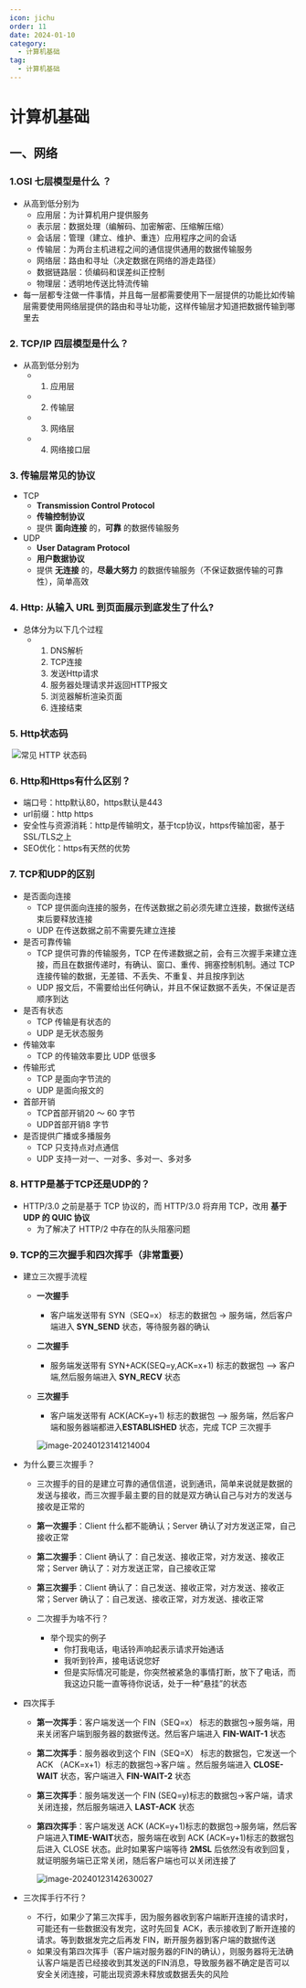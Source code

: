 ```yaml
---
icon: jichu
order: 11
date: 2024-01-10
category:
  - 计算机基础
tag:
  - 计算机基础
---
```


# 计算机基础

## 一、网络

### 1.OSI 七层模型是什么 ？

- 从高到低分别为
  - 应用层：为计算机用户提供服务
  - 表示层：数据处理（编解码、加密解密、压缩解压缩）
  - 会话层：管理（建立、维护、重连）应用程序之间的会话
  - 传输层：为两台主机进程之间的通信提供通用的数据传输服务
  - 网络层：路由和寻址（决定数据在网络的游走路径）
  - 数据链路层：侦编码和误差纠正控制
  - 物理层：透明地传送比特流传输
- 每一层都专注做一件事情，并且每一层都需要使用下一层提供的功能比如传输层需要使用网络层提供的路由和寻址功能，这样传输层才知道把数据传输到哪里去



### 2. TCP/IP 四层模型是什么？

- 从高到低分别为
  - 1. 应用层
  - 2. 传输层
  - 3. 网络层
  - 4. 网络接口层

### 3. 传输层常见的协议

- TCP
  - **Transmission Control Protocol**
  - **传输控制协议**
  - 提供 **面向连接** 的，**可靠** 的数据传输服务
- UDP
  - **User Datagram Protocol**
  - **用户数据协议**
  - 提供 **无连接** 的，**尽最大努力** 的数据传输服务（不保证数据传输的可靠性），简单高效

### 4. Http: 从输入 URL 到页面展示到底发生了什么?

- 总体分为以下几个过程
  - 1. DNS解析
    2. TCP连接
    3. 发送Http请求
    4. 服务器处理请求并返回HTTP报文
    5. 浏览器解析渲染页面
    6. 连接结束

### 5. Http状态码

​		![常见 HTTP 状态码](computerBase.assets/http-status-code.png)

### 6. Http和Https有什么区别？

- 端口号：http默认80，https默认是443
- url前缀：http  https
- 安全性与资源消耗：http是传输明文，基于tcp协议，https传输加密，基于SSL/TLS之上
- SEO优化：https有天然的优势



### 7. TCP和UDP的区别

- 是否面向连接
  - TCP 提供面向连接的服务，在传送数据之前必须先建立连接，数据传送结束后要释放连接
  - UDP 在传送数据之前不需要先建立连接
- 是否可靠传输
  - TCP 提供可靠的传输服务，TCP 在传递数据之前，会有三次握手来建立连接，而且在数据传递时，有确认、窗口、重传、拥塞控制机制。通过 TCP 连接传输的数据，无差错、不丢失、不重复、并且按序到达
  - UDP 报文后，不需要给出任何确认，并且不保证数据不丢失，不保证是否顺序到达
- 是否有状态
  - TCP 传输是有状态的
  - UDP 是无状态服务
- 传输效率
  -  TCP 的传输效率要比 UDP 低很多
- 传输形式
  - TCP 是面向字节流的
  - UDP 是面向报文的
- 首部开销
  - TCP首部开销20 ～ 60 字节
  - UDP首部开销8 字节
- 是否提供广播或多播服务
  - TCP 只支持点对点通信
  - UDP 支持一对一、一对多、多对一、多对多



### 8. HTTP是基于TCP还是UDP的？

- HTTP/3.0 之前是基于 TCP 协议的，而 HTTP/3.0 将弃用 TCP，改用 **基于 UDP 的 QUIC 协议**
  - 为了解决了 HTTP/2 中存在的队头阻塞问题



### 9. TCP的三次握手和四次挥手（非常重要）

- 建立三次握手流程

  - **一次握手**

    - 客户端发送带有 SYN（SEQ=x） 标志的数据包 -> 服务端，然后客户端进入 **SYN_SEND** 状态，等待服务器的确认

  - **二次握手**

    - 服务端发送带有 SYN+ACK(SEQ=y,ACK=x+1) 标志的数据包 –> 客户端,然后服务端进入 **SYN_RECV** 状态

  - **三次握手**

    - 客户端发送带有 ACK(ACK=y+1) 标志的数据包 –> 服务端，然后客户端和服务器端都进入**ESTABLISHED** 状态，完成 TCP 三次握手

    ![image-20240123141214004](computerBase.assets/image-20240123141214004.png)

- 为什么要三次握手？

  - 三次握手的目的是建立可靠的通信信道，说到通讯，简单来说就是数据的发送与接收，而三次握手最主要的目的就是双方确认自己与对方的发送与接收是正常的

  - **第一次握手**：Client 什么都不能确认；Server 确认了对方发送正常，自己接收正常

  - **第二次握手**：Client 确认了：自己发送、接收正常，对方发送、接收正常；Server 确认了：对方发送正常，自己接收正常

  - **第三次握手**：Client 确认了：自己发送、接收正常，对方发送、接收正常；Server 确认了：自己发送、接收正常，对方发送、接收正常

  - 二次握手为啥不行？

    - 举个现实的例子
      - 你打我电话，电话铃声响起表示请求开始通话
      - 我听到铃声，接电话说您好
      - 但是实际情况可能是，你突然被紧急的事情打断，放下了电话，而我这边只能一直等待你说话，处于一种“悬挂”的状态

    

- 四次挥手

  - **第一次挥手**：客户端发送一个 FIN（SEQ=x） 标志的数据包->服务端，用来关闭客户端到服务器的数据传送。然后客户端进入 **FIN-WAIT-1** 状态

  - **第二次挥手**：服务器收到这个 FIN（SEQ=X） 标志的数据包，它发送一个 ACK （ACK=x+1）标志的数据包->客户端 。然后服务端进入 **CLOSE-WAIT** 状态，客户端进入 **FIN-WAIT-2** 状态

  - **第三次挥手**：服务端发送一个 FIN (SEQ=y)标志的数据包->客户端，请求关闭连接，然后服务端进入 **LAST-ACK** 状态

  - **第四次挥手**：客户端发送 ACK (ACK=y+1)标志的数据包->服务端，然后客户端进入**TIME-WAIT**状态，服务端在收到 ACK (ACK=y+1)标志的数据包后进入 CLOSE 状态。此时如果客户端等待 **2MSL** 后依然没有收到回复，就证明服务端已正常关闭，随后客户端也可以关闭连接了

    ![image-20240123142630027](computerBase.assets/image-20240123142630027.png)

- 三次挥手行不行？
  - 不行，如果少了第三次挥手，因为服务器收到客户端断开连接的请求时，可能还有一些数据没有发完，这时先回复 ACK，表示接收到了断开连接的请求。等到数据发完之后再发 FIN，断开服务器到客户端的数据传送
  - 如果没有第四次挥手（客户端对服务器的FIN的确认），则服务器将无法确认客户端是否已经接收到其发送的FIN消息，导致服务器不确定是否可以安全关闭连接，可能出现资源未释放或数据丢失的风险





